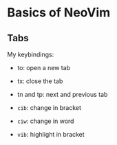 # Basics of NeoVim


## Tabs

My keybindings:
- <l>to: open a new tab
- <l>tx: close the tab
- <l>tn and tp: next and previous tab

- `cib`: change in bracket
- `ciw`: change in word
- `vib`: highlight in bracket

